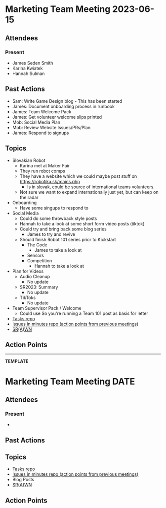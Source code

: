 # Marketing Team Meeting 2023-06-15

## Attendees

### Present

- James Seden Smith
- Karina Kwiatek
- Hannah Sulman


## Past Actions

- Sam: Write Game Design blog - This has been started
- James: Document onboarding process in runbook
- James: Team Welcome Pack
- James: Get volunteer welcome slips printed
- Mob: Social Media Plan
- Mob: Review Website Issues/PRs/Plan
- James: Respond to signups

## Topics

- Slovakian Robot
    - Karina met at Maker Fair
    - They run robot comps
    - They have a website which we could maybe post stuff on https://robotika.sk/mains.php
        - Is in slovak, could be source of international teams volunteers.
    - Not sure we want to expand internationally just yet, but can keep on the radar
- Onboarding
    - Have some singups to respond to
- Social Media
    - Could do some throwback style posts
    - Hannah to take a look at some short form video posts (tiktok)
    - Could try and bring back some blog series
        - James to try and revive
    - Should finish Robot 101 series prior to Kickstart
        - The Code
            - James to take a look at
        - Sensors
        - Competition
            - Hannah to take a look at
- Plan for Videos
    - Audio Cleanup
        - No update
    - SR2023: Summary
        - No update
    - TikToks
        - No update
- Team Supervisor Pack / Welcome
    - Could use So you're running a Team 101 post as basis for letter
- [Tasks repo](https://github.com/srobo/tasks/issues?q=is%3Aopen+is%3Aissue+label%3A%22A%3A+Media)
- [Issues in minutes repo (action points from previous meetings)](https://github.com/srobo/marketing-team-minutes/issues)
- [SR(A)WN](https://github.com/srobo/srawn/issues)

## Action Points


---


**TEMPLATE**

# Marketing Team Meeting DATE

## Attendees

### Present

- 

## Past Actions

## Topics

- [Tasks repo](https://github.com/srobo/tasks/issues?q=is%3Aopen+is%3Aissue+label%3A%22A%3A+Media)
- [Issues in minutes repo (action points from previous meetings)](https://github.com/srobo/marketing-team-minutes/issues)
- Blog Posts
- [SR(A)WN](https://github.com/srobo/srawn/issues)


## Action Points
